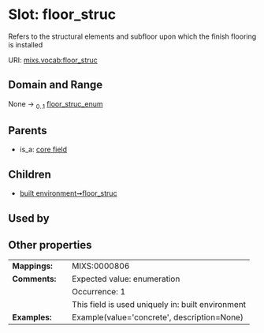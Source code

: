 
# Slot: floor_struc


Refers to the structural elements and subfloor upon which the finish flooring is installed

URI: [mixs.vocab:floor_struc](https://w3id.org/mixs/vocab/floor_struc)


## Domain and Range

None &#8594;  <sub>0..1</sub> [floor_struc_enum](floor_struc_enum.md)

## Parents

 *  is_a: [core field](core_field.md)

## Children

 *  [built environment➞floor_struc](built_environment_floor_struc.md)

## Used by


## Other properties

|  |  |  |
| --- | --- | --- |
| **Mappings:** | | MIXS:0000806 |
| **Comments:** | | Expected value: enumeration |
|  | | Occurrence: 1 |
|  | | This field is used uniquely in: built environment |
| **Examples:** | | Example(value='concrete', description=None) |

